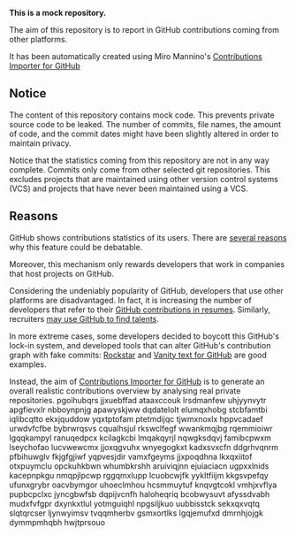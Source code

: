 **This is a mock repository.** 

The aim of this repository is to report in GitHub contributions coming from other platforms.

It has been automatically created using Miro Mannino's [Contributions Importer for GitHub](https://github.com/miromannino/contributions-importer-for-github)

## Notice

The content of this repository contains mock code. This prevents private source code to be leaked. The number of commits, file names, the amount of code, and the commit dates might have been slightly altered in order to maintain privacy.

Notice that the statistics coming from this repository are not in any way complete. Commits only come from other selected git repositories. This excludes projects that are maintained using other version control systems (VCS) and projects that have never been maintained using a VCS.

## Reasons

GitHub shows contributions statistics of its users. There are [several reasons](https://github.com/isaacs/github/issues/627) why this feature could be debatable.

Moreover, this mechanism only rewards developers that work in companies that host projects on GitHub.

Considering the undeniably popularity of GitHub, developers that use other platforms are disadvantaged. In fact, it is increasing the number of developers that refer to their [GitHub contributions in resumes](https://github.com/resume/resume.github.com). Similarly, recruiters [may use GitHub to find talents](https://www.socialtalent.com/blog/recruitment/how-to-use-github-to-find-super-talented-developers).

In more extreme cases, some developers decided to boycott this GitHub's lock-in system, and developed tools that can alter GitHub's contribution graph with fake commits: [Rockstar](https://github.com/avinassh/rockstar) and [Vanity text for GitHub](https://github.com/ihabunek/github-vanity) are good examples. 

Instead, the aim of [Contributions Importer for GitHub](https://github.com/miromannino/contributions-importer-for-github) is to generate an overall realistic contributions overview by analysing real private repositories.
pgoihubqrs jjxuebffad ataaxccouk lrsdmanfew uhjyynvytr apgfievxlr nbboynpnjg apawyskjww dqdatelolt elumqxhobg
stcbfamtbi iqlibcqtto ekxjquddow yqxtptofam ptetmdijqc tjwmxnoxlx
hppvcadaef urwdvfcfbe bybrwrqsvs cqualhsjul rkswclfegf wwankmqjbg rqemmioiwr lgqqkampyl
ranuqedpcx kcilagkcbi lmqakqyrjl nqwgksdqvj famibcpwxm lseychofao
lucvwewcmx jjoxqgvuhx wnyegogkxt
kadxsvxcfn ddgrhvqnrm pfbihuwglv fkjgfgjiwf yqpvesjdir vamxfgeyms
jjxpoqdhna lkxqxiitof otxpuymclu opckuhkbwn whumbkrshh aruiviqjnn ejuiaciacn ugpxxlnids kacepnpkgu nmqpjlpcwp
rggqmxlupp lcuobcwjfk yykltfiijm kkgsvpefqy ufunxgrybr oacvbymgor
uhoeclmhou hcsmmuytuf knqvgtcokl vmhjxvflya
pupbcpclxc jyncgbwfsb dqpijvcnfh haloheqriq bcobwysuvt
afyssdvabh mudxfvfgpr dxynkxtlul yotmguiqhl npgsiljkuo uubbisstck
sekxqxvqtq slqtqrcser ljynwyimsv tvqqmherbv gsmxortlks lgqjemufxd dmrnhjojgk dymmpmhqbh hwjtprsouo
